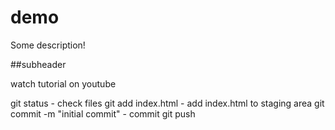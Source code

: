 # demo

Some description!

##subheader

watch tutorial on youtube

git status - check files
git add index.html - add index.html to staging area
git commit -m "initial commit" - commit
git push
